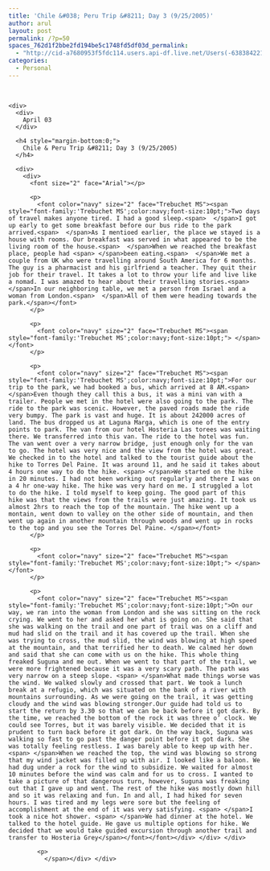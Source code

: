 ```yaml
---
title: 'Chile &#038; Peru Trip &#8211; Day 3 (9/25/2005)'
author: arul
layout: post
permalink: /?p=50
spaces_762d1f2bbe2fd194be5c1748fd5df03d_permalink:
  - "http://cid-a7680953f5fdc114.users.api-df.live.net/Users(-6383842215583694572)/Blogs('A7680953F5FDC114!113')/Entries('A7680953F5FDC114!465')?authkey=NzXxYOsM*PI%24"
categories:
  - Personal
---
```

<div id="msgcns!A7680953F5FDC114!465" class="bvMsg">
  <div>
    <span> </p> 
    
    <div>
      <div>
        April 03
      </div>
      
      <h4 style="margin-bottom:0;">
        Chile & Peru Trip &#8211; Day 3 (9/25/2005)
      </h4>
      
      <div>
        <div>
          <font size="2" face="Arial"></p> 
          
          <p>
            <font color="navy" size="2" face="Trebuchet MS"><span style="font-family:'Trebuchet MS';color:navy;font-size:10pt;">Two days of travel makes anyone tired. I had a good sleep.<span>  </span>I got up early to get some breakfast before our bus ride to the park arrived.<span>  </span>As I mentioed earlier, the place we stayed is a house with rooms. Our breakfast was served in what appeared to be the living room of the house.<span>  </span>When we reached the breakfast place, people had <span> </span>been eating.<span>  </span>We met a couple from UK who were travelling around South America for 6 months. The guy is a pharmacist and his girlfriend a teacher. They quit their job for their travel. It takes a lot to throw your life and live like a nomad. I was amazed to hear about their travelling stories.<span>  </span>In our neighboring table, we met a person from Israel and a woman from London.<span>  </span>All of them were heading towards the park.</span></font>
          </p>
          
          <p>
            <font color="navy" size="2" face="Trebuchet MS"><span style="font-family:'Trebuchet MS';color:navy;font-size:10pt;"> </span></font>
          </p>
          
          <p>
            <font color="navy" size="2" face="Trebuchet MS"><span style="font-family:'Trebuchet MS';color:navy;font-size:10pt;">For our trip to the park, we had booked a bus, which arrived at 8 AM.<span>  </span>Even though they call this a bus, it was a mini van with a trailer. People we met in the hotel were also going to the park. The ride to the park was scenic. However, the paved roads made the ride very bumpy. The park is vast and huge. It is about 242000 acres of land. The bus dropped us at Laguna Marga, which is one of the entry points to park. The van from our hotel Hosteria Las torees was waiting there. We transferred into this van. The ride to the hotel was fun. The van went over a very narrow bridge, just enough only for the van to go. The hotel was very nice and the view from the hotel was great. We checked in to the hotel and talked to the tourist guide about the hike to Torres Del Paine. It was around 11, and he said it takes about 4 hours one way to do the hike. <span> </span>We started on the hike in 20 minutes. I had not been working out regularly and there I was on a 4 hr one-way hike. The hike was very hard on me. I struggled a lot to do the hike. I told myself to keep going. The good part of this hike was that the views from the trails were just amazing. It took us almost 2hrs to reach the top of the mountain. The hike went up a montain, went down to valley on the other side of mountain, and then went up again in another mountain through woods and went up in rocks to the top and you see the Torres Del Paine. </span></font>
          </p>
          
          <p>
            <font color="navy" size="2" face="Trebuchet MS"><span style="font-family:'Trebuchet MS';color:navy;font-size:10pt;"> </span></font>
          </p>
          
          <p>
            <font color="navy" size="2" face="Trebuchet MS"><span style="font-family:'Trebuchet MS';color:navy;font-size:10pt;">On our way, we ran into the woman from London and she was sitting on the rock crying. We went to her and asked her what is going on. She said that she was walking on the trail and one part of trail was on a cliff and mud had slid on the trail and it has covered up the trail. When she was trying to cross, the mud slid, the wind was blowing at high speed at the mountain, and that terrified her to death. We calmed her down and said that she can come with us on the hike. This whole thing freaked Suguna and me out. When we went to that part of the trail, we were more frightened because it was a very scary path. The path was very narrow on a steep slope. <span> </span>What made things worse was the wind. We walked slowly and crossed that part. We took a lunch break at a refugio, which was situated on the bank of a river with mountains surrounding. As we were going on the trail, it was getting cloudy and the wind was blowing stronger.Our guide had told us to start the return by 3.30 so that we can be back before it got dark. By the time, we reached the bottom of the rock it was three o’ clock. We could see Torres, but it was barely visible. We decided that it is prudent to turn back before it got dark. On the way back, Suguna was walking so fast to go past the danger point before it got dark. She was totally feeling restless. I was barely able to keep up with her. <span> </span>When we reached the top, the wind was blowing so strong that my wind jacket was filled up with air. I looked like a baloon. We had dug under a rock for the wind to subsidize. We waited for almost 10 minutes before the wind was calm and for us to cross. I wanted to take a picture of that dangerous turn, however, Suguna was freaking out that I gave up and went. The rest of the hike was mostly down hill and so it was relaxing and fun. In and all, I had hiked for seven hours. I was tired and my legs were sore but the feeling of accomplishment at the end of it was very satisfying. <span> </span>I took a nice hot shower. <span> </span>We had dinner at the hotel. We talked to the hotel guide. He gave us multiple options for hike. We decided that we would take guided excursion through another trail and transfer to Hosteria Grey</span></font></font></div> </div> </div> 
            
            <p>
              </span></div> </div>